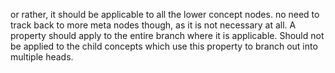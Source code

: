 
or rather, it should be applicable to all the lower concept nodes.
no need to track back to more meta nodes though, as it is not necessary at all. A property should apply to the entire branch where it is applicable. Should not be applied to the child concepts which use this property to branch out into multiple heads.